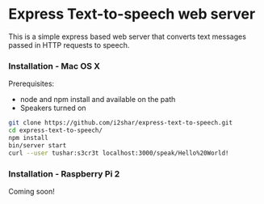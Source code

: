 # Express Text-to-speech web server

This is a simple express based web server that converts text messages passed in HTTP requests to speech.

### Installation - Mac OS X

Prerequisites:
- node and npm install and available on the path
- Speakers turned on

```sh
git clone https://github.com/i2shar/express-text-to-speech.git
cd express-text-to-speech/
npm install
bin/server start
curl --user tushar:s3cr3t localhost:3000/speak/Hello%20World!
```

### Installation - Raspberry Pi 2
Coming soon!